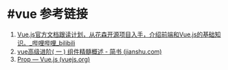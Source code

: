 # #vue 参考链接
1. [Vue.js官方文档跟读计划，从花森开源项目入手，介绍前端和Vue.js的基础知识。_哔哩哔哩_bilibili](https://www.bilibili.com/video/BV1Gh4y1i7K9/?spm_id_from=333.1007.tianma.7-4-26.click&vd_source=af94dc11f0a1751ebb3c2090844ad9f6)
2. [vue高级进阶( 一 ) 组件精髓概述 - 简书 (jianshu.com)](https://www.jianshu.com/p/e26939be5976)
3. [Prop — Vue.js (vuejs.org)](https://v2.cn.vuejs.org/v2/guide/components-props.html#Prop-%E9%AA%8C%E8%AF%81)